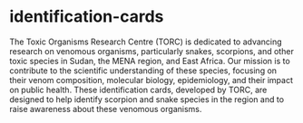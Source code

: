 # identification-cards
The Toxic Organisms Research Centre (TORC) is dedicated to advancing research on venomous organisms, particularly snakes, scorpions, and other toxic species in Sudan, the MENA region, and East Africa. Our mission is to contribute to the scientific understanding of these species, focusing on their venom composition, molecular biology, epidemiology, and their impact on public health.
These identification cards, developed by TORC, are designed to help identify scorpion and snake species in the region and to raise awareness about these venomous organisms.

